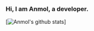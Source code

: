 ### Hi, I am Anmol, a developer.

<!--
**anmolsahu2k/anmolsahu2k** is a ✨ _special_ ✨ repository because its `README.md` (this file) appears on your GitHub profile.

Here are some ideas to get you started:

- 🔭 I’m currently working on ...
- 🌱 I’m currently learning ...
- 👯 I’m looking to collaborate on ...
- 🤔 I’m looking for help with ...
- 💬 Ask me about ...
- 📫 How to reach me: ...
- 😄 Pronouns: ...
- ⚡ Fun fact: ...
-->

[![Anmol's github stats](https://github-readme-stats.vercel.app/api?username=anmolsahu2k&hide=stars&count_private=true&theme=radical&show_icons=true)]
